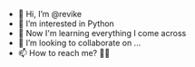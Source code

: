 - 👋 Hi, I’m @revike
- 👀 I’m interested in Python 
- 🌱 Now I'm learning everything I come across
- 💞️ I’m looking to collaborate on ...
- 📫 How to reach me? 🤔🤷

<!---
revike/revike is a ✨ special ✨ repository because its `README.md` (this file) appears on your GitHub profile.
You can click the Preview link to take a look at your changes.
--->
